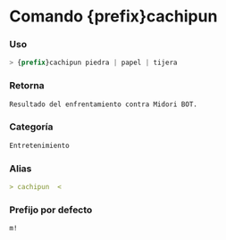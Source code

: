 # Comando {prefix}cachipun

### Uso
```css
> {prefix}cachipun piedra | papel | tijera
```

### Retorna
```md
Resultado del enfrentamiento contra Midori BOT.
```

### Categoría
```md
Entretenimiento
```

### Alias
```md
> cachipun  <
```

### Prefijo por defecto
```css
m!
```